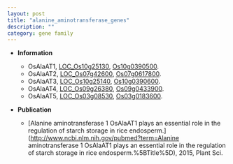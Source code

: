 ```yaml
---
layout: post
title: "alanine_aminotransferase_genes"
description: ""
category: gene family
---
```


* **Information**  
    + OsAlaAT1, [LOC_Os10g25130](http://rice.uga.edu/cgi-bin/ORF_infopage.cgi?orf=LOC_Os10g25130), [Os10g0390500](https://rapdb.dna.affrc.go.jp/locus/?name=Os10g0390500).
    + OsAlaAT2, [LOC_Os07g42600](http://rice.uga.edu/cgi-bin/ORF_infopage.cgi?orf=LOC_Os07g42600), [Os07g0617800](https://rapdb.dna.affrc.go.jp/locus/?name=Os07g0617800).
    + OsAlaAT3, [LOC_Os10g25140](http://rice.uga.edu/cgi-bin/ORF_infopage.cgi?orf=LOC_Os10g25140), [Os10g0390600](https://rapdb.dna.affrc.go.jp/locus/?name=Os10g0390600).
    + OsAlaAT4, [LOC_Os09g26380](http://rice.uga.edu/cgi-bin/ORF_infopage.cgi?orf=LOC_Os09g26380), [Os09g0433900](https://rapdb.dna.affrc.go.jp/locus/?name=Os09g0433900).
    + OsAlaAT5, [LOC_Os03g08530](http://rice.uga.edu/cgi-bin/ORF_infopage.cgi?orf=LOC_Os03g08530), [Os03g0183600](https://rapdb.dna.affrc.go.jp/locus/?name=Os03g0183600).

* **Publication**  
    + [Alanine aminotransferase 1 OsAlaAT1 plays an essential role in the regulation of starch storage in rice endosperm.](http://www.ncbi.nlm.nih.gov/pubmed?term=Alanine aminotransferase 1 OsAlaAT1 plays an essential role in the regulation of starch storage in rice endosperm.%5BTitle%5D), 2015, Plant Sci.


